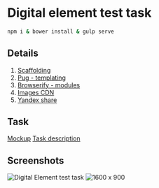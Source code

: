 # Digital element test task

```bash
npm i & bower install & gulp serve
```
## Details
1. [Scaffolding](https://github.com/yeoman/generator-webapp)
2. [Pug - templating](https://github.com/yeoman/generator-webapp/blob/master/docs/recipes/pug.md)
3. [Browserify - modules](https://github.com/yeoman/generator-webapp/blob/master/docs/recipes/browserify.md)
4. [Images CDN](https://cloudinary.com)
5. [Yandex share](https://tech.yandex.ru/share/)

## Task
[Mockup](http://freebies.flatro.ru/photography-website-template)
[Task description](https://docs.google.com/document/d/1W8Vu_E2zSE6L3Mh2r7DjxnLJ4_fFIMtm4xAGjoFTRW4/edit?usp=sharing)

## Screenshots
![Digital Element test task](https://res.cloudinary.com/dvbyognrh/image/upload/v1532926488/photography_template/screencapture-digital-elem-xzarxzes-c9users-io-8081-2018-07-30-09_53_36.png "Digital Element Test Task")
![1600 x 900](https://res.cloudinary.com/dvbyognrh/image/upload/v1532929881/photography_template/screencapture-digital-elem-xzarxzes-c9users-io-8080-2018-07-30-10_50_35.png)
